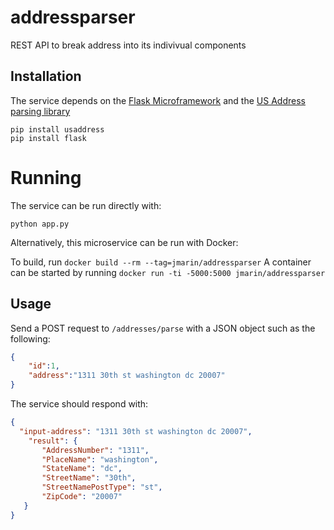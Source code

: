 # addressparser

REST API to break address into its indivivual components

## Installation

The service depends on the [Flask Microframework](http://flask.pocoo.org/) and the [US Address parsing library](https://github.com/datamade/usaddress)


```
pip install usaddress
pip install flask
```

# Running

The service can be run directly with:

```
python app.py
```

Alternatively, this microservice can be run with Docker:

To build, run `docker build --rm --tag=jmarin/addressparser`
A container can be started by running `docker run -ti -5000:5000 jmarin/addressparser`

## Usage

Send a POST request to `/addresses/parse` with a JSON object such as the following:

```json
{
	"id":1,
	"address":"1311 30th st washington dc 20007"
}
```

The service should respond with:

```json
{
  "input-address": "1311 30th st washington dc 20007",
    "result": {
       "AddressNumber": "1311",
       "PlaceName": "washington",
       "StateName": "dc",
       "StreetName": "30th",
       "StreetNamePostType": "st",
       "ZipCode": "20007"
   }
}
```
